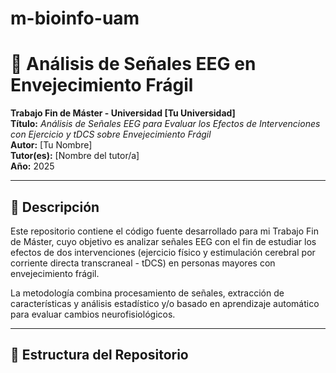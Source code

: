 # m-bioinfo-uam
# 🧠 Análisis de Señales EEG en Envejecimiento Frágil

**Trabajo Fin de Máster - Universidad [Tu Universidad]**  
**Título:** *Análisis de Señales EEG para Evaluar los Efectos de Intervenciones con Ejercicio y tDCS sobre Envejecimiento Frágil*  
**Autor:** [Tu Nombre]  
**Tutor(es):** [Nombre del tutor/a]  
**Año:** 2025

---

## 🧾 Descripción

Este repositorio contiene el código fuente desarrollado para mi Trabajo Fin de Máster, cuyo objetivo es analizar señales EEG con el fin de estudiar los efectos de dos intervenciones (ejercicio físico y estimulación cerebral por corriente directa transcraneal - tDCS) en personas mayores con envejecimiento frágil.

La metodología combina procesamiento de señales, extracción de características y análisis estadístico y/o basado en aprendizaje automático para evaluar cambios neurofisiológicos.

---

## 📁 Estructura del Repositorio
